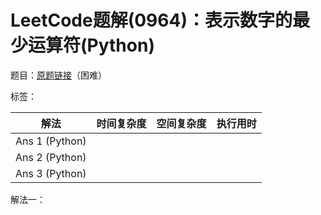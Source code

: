 # LeetCode题解(0964)：表示数字的最少运算符(Python)

题目：[原题链接](https://leetcode-cn.com/problems/least-operators-to-express-number/)（困难）

标签：

| 解法           | 时间复杂度 | 空间复杂度 | 执行用时 |
| -------------- | ---------- | ---------- | -------- |
| Ans 1 (Python) |            |            |          |
| Ans 2 (Python) |            |            |          |
| Ans 3 (Python) |            |            |          |

解法一：

